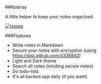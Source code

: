 ##Noteray

A little helper to keep your notes organized.

[![Issues](https://img.shields.io/github/issues/ekblom/noterium.svg?style=flat-square)](https://github.com/ekblom/noterium/issues)

###Features

- Write notes in Markdown
- Secure your notes with encryption (using https://gist.github.com/4336842)
- Light and Dark theme
- Search all notes (inluding secure notes)
- Do todo-lists
- It's all backed upp daily (if you want)
